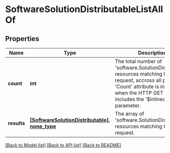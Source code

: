 # SoftwareSolutionDistributableListAllOf

## Properties
Name | Type | Description | Notes
------------ | ------------- | ------------- | -------------
**count** | **int** | The total number of &#39;software.SolutionDistributable&#39; resources matching the request, accross all pages. The &#39;Count&#39; attribute is included when the HTTP GET request includes the &#39;$inlinecount&#39; parameter. | [optional] 
**results** | [**[SoftwareSolutionDistributable], none_type**](SoftwareSolutionDistributable.md) | The array of &#39;software.SolutionDistributable&#39; resources matching the request. | [optional] 

[[Back to Model list]](../README.md#documentation-for-models) [[Back to API list]](../README.md#documentation-for-api-endpoints) [[Back to README]](../README.md)


